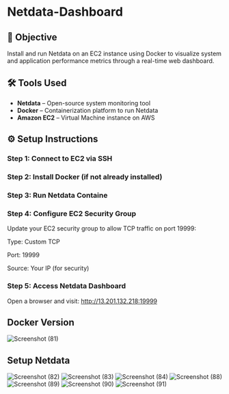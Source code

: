 # Netdata-Dashboard

## 📌 Objective
Install and run Netdata on an EC2 instance using Docker to visualize system and application performance metrics through a real-time web dashboard.

## 🛠 Tools Used
- **Netdata** – Open-source system monitoring tool  
- **Docker** – Containerization platform to run Netdata  
- **Amazon EC2** – Virtual Machine instance on AWS  

## ⚙️ Setup Instructions

###  Step 1: Connect to EC2 via SSH

###  Step 2: Install Docker (if not already installed)

###  Step 3: Run Netdata Containe

### Step 4: Configure EC2 Security Group
Update your EC2 security group to allow TCP traffic on port 19999:

Type: Custom TCP

Port: 19999

Source: Your IP (for security)


### Step 5: Access Netdata Dashboard
Open a browser and visit:
http://13.201.132.218:19999
## Docker Version
![Screenshot (81)](https://github.com/user-attachments/assets/f4ba0006-a2b7-4b6e-9a27-7d2a5c7b132f)
## Setup Netdata
![Screenshot (82)](https://github.com/user-attachments/assets/e3dde4a1-9a06-4220-90c7-69d5355eb1f0)
![Screenshot (83)](https://github.com/user-attachments/assets/0228b6ee-f9e8-4fd4-a5e7-52e561bbf6fa)
![Screenshot (84)](https://github.com/user-attachments/assets/971e3528-6e62-4acf-bcdc-4ef1d8df4d6d)
![Screenshot (88)](https://github.com/user-attachments/assets/b6cc5425-1a17-4e46-b95e-44b979cfc4cd)
![Screenshot (89)](https://github.com/user-attachments/assets/2630e6bf-2e66-412d-abb6-bb8aa47e4a45)
![Screenshot (90)](https://github.com/user-attachments/assets/560e5167-77c8-424e-90d0-754d2cebeed6)
![Screenshot (91)](https://github.com/user-attachments/assets/8270866c-eaea-4a8d-b00c-b6b395502f76)

